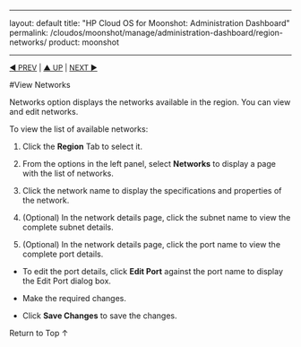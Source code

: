 
---
layout: default
title: "HP Cloud OS for Moonshot: Administration Dashboard"
permalink: /cloudos/moonshot/manage/administration-dashboard/region-networks/
product: moonshot

---

<script>

function PageRefresh {
onLoad="window.refresh"
}

PageRefresh();

</script>

<p style="font-size: small;"> <a href="/cloudos/moonshot/manage/administration-dashboard/region-images/">&#9664; PREV</a> | <a href="/cloudos/moonshot/manage/administration-dashboard/working-with-region-tab/">&#9650; UP</a> | <a href= "/cloudos/moonshot/manage/administration-dashboard/region-flavors/"> NEXT &#9654; </p></a>




#View Networks

Networks option displays the networks available in the region. You can view and edit networks. 

To view the list of available networks:

1.	Click the **Region** Tab to select it.

2.	From the options in the left panel, select **Networks** to display a page with the list of networks.

3.	Click the network name to display the specifications and properties of the network.

4.	(Optional) In the network details page, click the subnet name to view the complete subnet details.

5.	(Optional) In the network details page, click the port name to view the complete port details.
 * To edit the port details, click **Edit Port** against the port name to display the Edit Port dialog box.
 
 * Make the required changes.

  * Click **Save Changes** to save the changes.


<a href="#top" style="padding:14px 0px 14px 0px; text-decoration: none;"> Return to Top &#8593; </a>